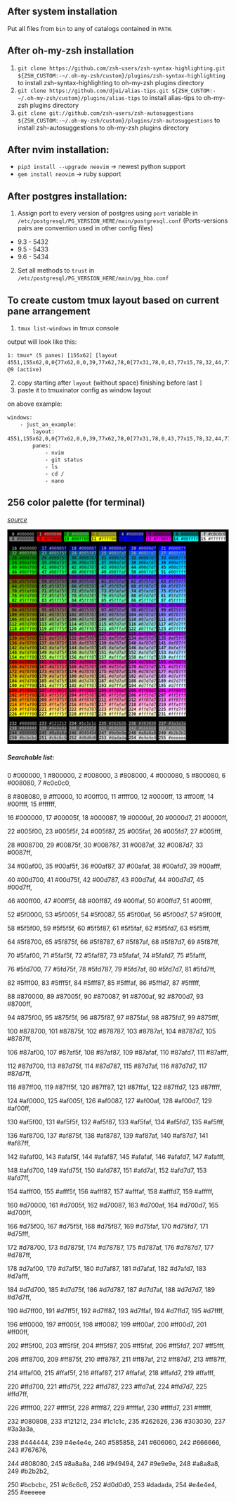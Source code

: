 ## After system installation
Put all files from `bin` to any of catalogs contained in `PATH`.

## After oh-my-zsh installation
1. `git clone https://github.com/zsh-users/zsh-syntax-highlighting.git ${ZSH_CUSTOM:-~/.oh-my-zsh/custom}/plugins/zsh-syntax-highlighting` to install zsh-syntax-highlighting to oh-my-zsh plugins directory
2. `git clone https://github.com/djui/alias-tips.git ${ZSH_CUSTOM:-~/.oh-my-zsh/custom}/plugins/alias-tips` to install alias-tips to oh-my-zsh plugins directory
3. `git clone git://github.com/zsh-users/zsh-autosuggestions ${ZSH_CUSTOM:-~/.oh-my-zsh/custom}/plugins/zsh-autosuggestions` to install zsh-autosuggestions to oh-my-zsh plugins directory

## After nvim installation:
- `pip3 install --upgrade neovim` -> newest python support
- `gem install neovim` -> ruby support

## After postgres installation:
1. Assign port to every version of postgres using `port` variable in `/etc/postgresql/PG_VERSION_HERE/main/postgresql.conf` (Ports-versions pairs are convention used in other config files)
  - 9.3 - 5432
  - 9.5 - 5433
  - 9.6 - 5434
2. Set all methods to `trust` in `/etc/postgresql/PG_VERSION_HERE/main/pg_hba.conf`

## To create custom tmux layout based on current pane arrangement
1. `tmux list-windows` in tmux console

output will look like this:
```
1: tmux* (5 panes) [155x62] [layout 4551,155x62,0,0{77x62,0,0,39,77x62,78,0[77x31,78,0,43,77x15,78,32,44,77x14,78,48{38x14,78,48,45,38x14,117,48,46}]}] @9 (active)
```
2. copy starting after `layout` (without space) finishing before last `]`
3. paste it to tmuxinator config as window layout

on above example:
```
windows:
    - just_an_example:
        layout: 4551,155x62,0,0{77x62,0,0,39,77x62,78,0[77x31,78,0,43,77x15,78,32,44,77x14,78,48{38x14,78,48,45,38x14,117,48,46}]}
        panes:
            - nvim
            - git status
            - ls
            - cd /
            - nano
```



## 256 color palette (for terminal)
*[source](http://www.calmar.ws/vim/256-xterm-24bit-rgb-color-chart.html)*

![](https://github.com/dominikduda/config_files/blob/master/256_color_palette.png)

##### Searchable list:

0 #000000, 1 #800000, 2 #008000, 3 #808000, 4 #000080, 5 #800080, 6 #008080, 7 #c0c0c0,

8 #808080, 9 #ff0000, 10 #00ff00, 11 #ffff00, 12 #0000ff, 13 #ff00ff, 14 #00ffff, 15 #ffffff,

16 #000000, 17 #00005f, 18 #000087, 19 #0000af, 20 #0000d7, 21 #0000ff,

22 #005f00, 23 #005f5f, 24 #005f87, 25 #005faf, 26 #005fd7, 27 #005fff,

28 #008700, 29 #00875f, 30 #008787, 31 #0087af, 32 #0087d7, 33 #0087ff,

34 #00af00, 35 #00af5f, 36 #00af87, 37 #00afaf, 38 #00afd7, 39 #00afff,

40 #00d700, 41 #00d75f, 42 #00d787, 43 #00d7af, 44 #00d7d7, 45 #00d7ff,

46 #00ff00, 47 #00ff5f, 48 #00ff87, 49 #00ffaf, 50 #00ffd7, 51 #00ffff,

52 #5f0000, 53 #5f005f, 54 #5f0087, 55 #5f00af, 56 #5f00d7, 57 #5f00ff,

58 #5f5f00, 59 #5f5f5f, 60 #5f5f87, 61 #5f5faf, 62 #5f5fd7, 63 #5f5fff,

64 #5f8700, 65 #5f875f, 66 #5f8787, 67 #5f87af, 68 #5f87d7, 69 #5f87ff,

70 #5faf00, 71 #5faf5f, 72 #5faf87, 73 #5fafaf, 74 #5fafd7, 75 #5fafff,

76 #5fd700, 77 #5fd75f, 78 #5fd787, 79 #5fd7af, 80 #5fd7d7, 81 #5fd7ff,

82 #5fff00, 83 #5fff5f, 84 #5fff87, 85 #5fffaf, 86 #5fffd7, 87 #5fffff,

88 #870000, 89 #87005f, 90 #870087, 91 #8700af, 92 #8700d7, 93 #8700ff,

94 #875f00, 95 #875f5f, 96 #875f87, 97 #875faf, 98 #875fd7, 99 #875fff,

100 #878700, 101 #87875f, 102 #878787, 103 #8787af, 104 #8787d7, 105 #8787ff,

106 #87af00, 107 #87af5f, 108 #87af87, 109 #87afaf, 110 #87afd7, 111 #87afff,

112 #87d700, 113 #87d75f, 114 #87d787, 115 #87d7af, 116 #87d7d7, 117 #87d7ff,

118 #87ff00, 119 #87ff5f, 120 #87ff87, 121 #87ffaf, 122 #87ffd7, 123 #87ffff,

124 #af0000, 125 #af005f, 126 #af0087, 127 #af00af, 128 #af00d7, 129 #af00ff,

130 #af5f00, 131 #af5f5f, 132 #af5f87, 133 #af5faf, 134 #af5fd7, 135 #af5fff,

136 #af8700, 137 #af875f, 138 #af8787, 139 #af87af, 140 #af87d7, 141 #af87ff,

142 #afaf00, 143 #afaf5f, 144 #afaf87, 145 #afafaf, 146 #afafd7, 147 #afafff,

148 #afd700, 149 #afd75f, 150 #afd787, 151 #afd7af, 152 #afd7d7, 153 #afd7ff,

154 #afff00, 155 #afff5f, 156 #afff87, 157 #afffaf, 158 #afffd7, 159 #afffff,

160 #d70000, 161 #d7005f, 162 #d70087, 163 #d700af, 164 #d700d7, 165 #d700ff,

166 #d75f00, 167 #d75f5f, 168 #d75f87, 169 #d75faf, 170 #d75fd7, 171 #d75fff,

172 #d78700, 173 #d7875f, 174 #d78787, 175 #d787af, 176 #d787d7, 177 #d787ff,

178 #d7af00, 179 #d7af5f, 180 #d7af87, 181 #d7afaf, 182 #d7afd7, 183 #d7afff,

184 #d7d700, 185 #d7d75f, 186 #d7d787, 187 #d7d7af, 188 #d7d7d7, 189 #d7d7ff,

190 #d7ff00, 191 #d7ff5f, 192 #d7ff87, 193 #d7ffaf, 194 #d7ffd7, 195 #d7ffff,

196 #ff0000, 197 #ff005f, 198 #ff0087, 199 #ff00af, 200 #ff00d7, 201 #ff00ff,

202 #ff5f00, 203 #ff5f5f, 204 #ff5f87, 205 #ff5faf, 206 #ff5fd7, 207 #ff5fff,

208 #ff8700, 209 #ff875f, 210 #ff8787, 211 #ff87af, 212 #ff87d7, 213 #ff87ff,

214 #ffaf00, 215 #ffaf5f, 216 #ffaf87, 217 #ffafaf, 218 #ffafd7, 219 #ffafff,

220 #ffd700, 221 #ffd75f, 222 #ffd787, 223 #ffd7af, 224 #ffd7d7, 225 #ffd7ff,

226 #ffff00, 227 #ffff5f, 228 #ffff87, 229 #ffffaf, 230 #ffffd7, 231 #ffffff,

232 #080808, 233 #121212, 234 #1c1c1c, 235 #262626, 236 #303030, 237 #3a3a3a,

238 #444444, 239 #4e4e4e, 240 #585858, 241 #606060, 242 #666666, 243 #767676,

244 #808080, 245 #8a8a8a, 246 #949494, 247 #9e9e9e, 248 #a8a8a8, 249 #b2b2b2,

250 #bcbcbc, 251 #c6c6c6, 252 #d0d0d0, 253 #dadada, 254 #e4e4e4, 255 #eeeeee


